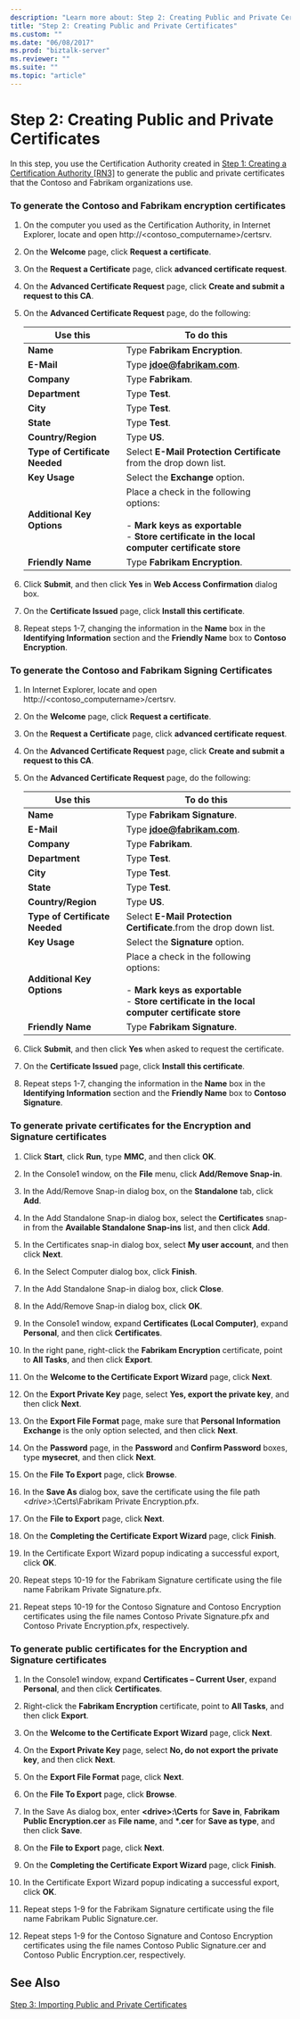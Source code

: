 ```yaml
---
description: "Learn more about: Step 2: Creating Public and Private Certificates"
title: "Step 2: Creating Public and Private Certificates"
ms.custom: ""
ms.date: "06/08/2017"
ms.prod: "biztalk-server"
ms.reviewer: ""
ms.suite: ""
ms.topic: "article"
---
```

# Step 2: Creating Public and Private Certificates
In this step, you use the Certification Authority created in [Step 1: Creating a Certification Authority &#91;RN3&#93;](../../adapters-and-accelerators/accelerator-rosettanet/step-1-creating-a-certification-authority.md) to generate the public and private certificates that the Contoso and Fabrikam organizations use.  

### To generate the Contoso and Fabrikam encryption certificates  

1. On the computer you used as the Certification Authority, in Internet Explorer, locate and open http://<contoso_computername>/certsrv.  

2. On the **Welcome** page, click **Request a certificate**.  

3. On the **Request a Certificate** page, click **advanced certificate request**.  

4. On the **Advanced Certificate Request** page, click **Create and submit a request to this CA**.  

5. On the **Advanced Certificate Request** page, do the following:  


   |            Use this            |                                                                         To do this                                                                         |
   |--------------------------------|------------------------------------------------------------------------------------------------------------------------------------------------------------|
   |            **Name**            |                                                               Type **Fabrikam Encryption**.                                                                |
   |           **E-Mail**           |                                                          Type <strong>jdoe@fabrikam.com</strong>.                                                          |
   |          **Company**           |                                                                     Type **Fabrikam**.                                                                     |
   |         **Department**         |                                                                       Type **Test**.                                                                       |
   |            **City**            |                                                                       Type **Test**.                                                                       |
   |           **State**            |                                                                       Type **Test**.                                                                       |
   |       **Country/Region**       |                                                                        Type **US**.                                                                        |
   | **Type of Certificate Needed** |                                             Select **E-Mail Protection Certificate** from the drop down list.                                              |
   |         **Key Usage**          |                                                              Select the **Exchange** option.                                                               |
   |   **Additional Key Options**   | Place a check in the following options:<br /><br /> -   **Mark keys as exportable**<br />-   **Store certificate in the local computer certificate store** |
   |       **Friendly Name**        |                                                               Type **Fabrikam Encryption**.                                                                |


6. Click **Submit**, and then click **Yes** in **Web Access Confirmation** dialog box.  

7. On the **Certificate Issued** page, click **Install this certificate**.  

8. Repeat steps 1-7, changing the information in the **Name** box in the **Identifying Information** section and the **Friendly Name** box to **Contoso Encryption**.  

### To generate the Contoso and Fabrikam Signing Certificates  

1. In Internet Explorer, locate and open http://<contoso_computername>/certsrv.  

2. On the **Welcome** page, click **Request a certificate**.  

3. On the **Request a Certificate** page, click **advanced certificate request**.  

4. On the **Advanced Certificate Request** page, click **Create and submit a request to this CA**.  

5. On the **Advanced Certificate Request** page, do the following:  


   |            Use this            |                                                                         To do this                                                                         |
   |--------------------------------|------------------------------------------------------------------------------------------------------------------------------------------------------------|
   |            **Name**            |                                                                Type **Fabrikam Signature**.                                                                |
   |           **E-Mail**           |                                                          Type <strong>jdoe@fabrikam.com</strong>.                                                          |
   |          **Company**           |                                                                     Type **Fabrikam**.                                                                     |
   |         **Department**         |                                                                       Type **Test**.                                                                       |
   |            **City**            |                                                                       Type **Test**.                                                                       |
   |           **State**            |                                                                       Type **Test**.                                                                       |
   |       **Country/Region**       |                                                                        Type **US**.                                                                        |
   | **Type of Certificate Needed** |                                             Select **E-Mail Protection Certificate**.from the drop down list.                                              |
   |         **Key Usage**          |                                                              Select the **Signature** option.                                                              |
   |   **Additional Key Options**   | Place a check in the following options:<br /><br /> -   **Mark keys as exportable**<br />-   **Store certificate in the local computer certificate store** |
   |       **Friendly Name**        |                                                                Type **Fabrikam Signature**.                                                                |


6. Click **Submit**, and then click **Yes** when asked to request the certificate.  

7. On the **Certificate Issued** page, click **Install this certificate**.  

8. Repeat steps 1-7, changing the information in the **Name** box in the **Identifying Information** section and the **Friendly Name** box to **Contoso Signature**.  

### To generate private certificates for the Encryption and Signature certificates  

1.  Click **Start**, click **Run**, type **MMC**, and then click **OK**.  

2.  In the Console1 window, on the **File** menu, click **Add/Remove Snap-in**.  

3.  In the Add/Remove Snap-in dialog box, on the **Standalone** tab, click **Add**.  

4.  In the Add Standalone Snap-in dialog box, select the **Certificates** snap-in from the **Available Standalone Snap-ins** list, and then click **Add**.  

5.  In the Certificates snap-in dialog box, select **My user account**, and then click **Next**.  

6.  In the Select Computer dialog box, click **Finish**.  

7.  In the Add Standalone Snap-in dialog box, click **Close**.  

8.  In the Add/Remove Snap-in dialog box, click **OK**.  

9. In the Console1 window, expand **Certificates (Local Computer)**, expand **Personal**, and then click **Certificates**.  

10. In the right pane, right-click the **Fabrikam Encryption** certificate, point to **All Tasks**, and then click **Export**.  

11. On the **Welcome to the Certificate Export Wizard** page, click **Next**.  

12. On the **Export Private Key** page, select **Yes, export the private key**, and then click **Next**.  

13. On the **Export File Format** page, make sure that **Personal Information Exchange** is the only option selected, and then click **Next**.  

14. On the **Password** page, in the **Password** and **Confirm Password** boxes, type **mysecret**, and then click **Next**.  

15. On the **File To Export** page, click **Browse**.  

16. In the **Save As** dialog box, save the certificate using the file path *\<drive\>*:\Certs\Fabrikam Private Encryption.pfx.  

17. On the **File to Export** page, click **Next**.  

18. On the **Completing the Certificate Export Wizard** page, click **Finish**.  

19. In the Certificate Export Wizard popup indicating a successful export, click **OK**.  

20. Repeat steps 10-19 for the Fabrikam Signature certificate using the file name Fabrikam Private Signature.pfx.  

21. Repeat steps 10-19 for the Contoso Signature and Contoso Encryption certificates using the file names Contoso Private Signature.pfx and Contoso Private Encryption.pfx, respectively.  

### To generate public certificates for the Encryption and Signature certificates  

1.  In the Console1 window, expand **Certificates – Current User**, expand **Personal**, and then click **Certificates**.  

2.  Right-click the **Fabrikam Encryption** certificate, point to **All Tasks**, and then click **Export**.  

3.  On the **Welcome to the Certificate Export Wizard** page, click **Next**.  

4.  On the **Export Private Key** page, select **No, do not export the private key**, and then click **Next**.  

5.  On the **Export File Format** page, click **Next**.  

6.  On the **File To Export** page, click **Browse**.  

7.  In the Save As dialog box, enter **\<drive\>:\Certs** for **Save in**, **Fabrikam Public Encryption.cer** as **File name**, and **\*.cer** for **Save as type**, and then click **Save**.  

8.  On the **File to Export** page, click **Next**.  

9. On the **Completing the Certificate Export Wizard** page, click **Finish**.  

10. In the Certificate Export Wizard popup indicating a successful export, click **OK**.  

11. Repeat steps 1-9 for the Fabrikam Signature certificate using the file name Fabrikam Public Signature.cer.  

12. Repeat steps 1-9 for the Contoso Signature and Contoso Encryption certificates using the file names Contoso Public Signature.cer and Contoso Public Encryption.cer, respectively.  

## See Also  
 [Step 3: Importing Public and Private Certificates](../../adapters-and-accelerators/accelerator-rosettanet/step-3-importing-public-and-private-certificates.md)
